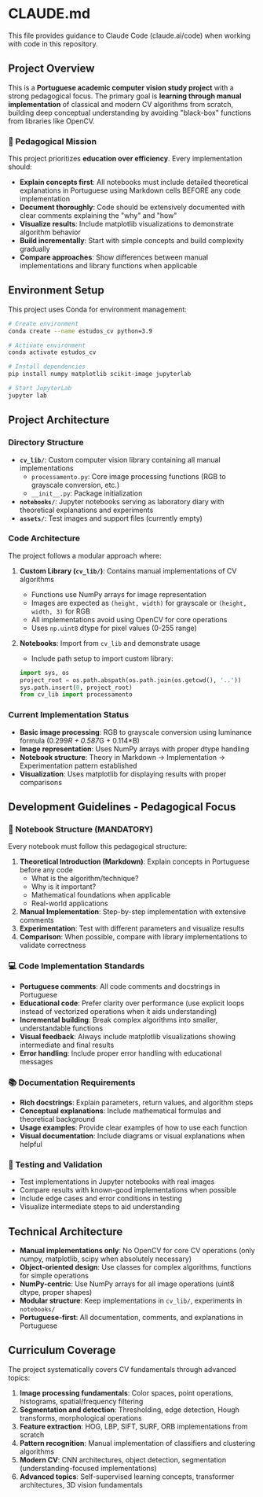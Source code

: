 # CLAUDE.md

This file provides guidance to Claude Code (claude.ai/code) when working with code in this repository.

## Project Overview

This is a **Portuguese academic computer vision study project** with a strong pedagogical focus. The primary goal is **learning through manual implementation** of classical and modern CV algorithms from scratch, building deep conceptual understanding by avoiding "black-box" functions from libraries like OpenCV.

### 🎯 Pedagogical Mission
This project prioritizes **education over efficiency**. Every implementation should:
- **Explain concepts first**: All notebooks must include detailed theoretical explanations in Portuguese using Markdown cells BEFORE any code implementation
- **Document thoroughly**: Code should be extensively documented with clear comments explaining the "why" and "how" 
- **Visualize results**: Include matplotlib visualizations to demonstrate algorithm behavior
- **Build incrementally**: Start with simple concepts and build complexity gradually
- **Compare approaches**: Show differences between manual implementations and library functions when applicable

## Environment Setup

This project uses Conda for environment management:

```bash
# Create environment
conda create --name estudos_cv python=3.9

# Activate environment  
conda activate estudos_cv

# Install dependencies
pip install numpy matplotlib scikit-image jupyterlab

# Start JupyterLab
jupyter lab
```

## Project Architecture

### Directory Structure
- **`cv_lib/`**: Custom computer vision library containing all manual implementations
  - `processamento.py`: Core image processing functions (RGB to grayscale conversion, etc.)
  - `__init__.py`: Package initialization
- **`notebooks/`**: Jupyter notebooks serving as laboratory diary with theoretical explanations and experiments
- **`assets/`**: Test images and support files (currently empty)

### Code Architecture

The project follows a modular approach where:

1. **Custom Library (`cv_lib/`)**: Contains manual implementations of CV algorithms
   - Functions use NumPy arrays for image representation
   - Images are expected as `(height, width)` for grayscale or `(height, width, 3)` for RGB
   - All implementations avoid using OpenCV for core operations
   - Uses `np.uint8` dtype for pixel values (0-255 range)

2. **Notebooks**: Import from `cv_lib` and demonstrate usage
   - Include path setup to import custom library: 
   ```python
   import sys, os
   project_root = os.path.abspath(os.path.join(os.getcwd(), '..'))
   sys.path.insert(0, project_root)
   from cv_lib import processamento
   ```

### Current Implementation Status

- **Basic image processing**: RGB to grayscale conversion using luminance formula (0.299*R + 0.587*G + 0.114*B)
- **Image representation**: Uses NumPy arrays with proper dtype handling
- **Notebook structure**: Theory in Markdown → Implementation → Experimentation pattern established
- **Visualization**: Uses matplotlib for displaying results with proper comparisons

## Development Guidelines - Pedagogical Focus

### 🔬 Notebook Structure (MANDATORY)
Every notebook must follow this pedagogical structure:
1. **Theoretical Introduction (Markdown)**: Explain concepts in Portuguese before any code
   - What is the algorithm/technique?
   - Why is it important?
   - Mathematical foundations when applicable
   - Real-world applications
2. **Manual Implementation**: Step-by-step implementation with extensive comments
3. **Experimentation**: Test with different parameters and visualize results
4. **Comparison**: When possible, compare with library implementations to validate correctness

### 💻 Code Implementation Standards
- **Portuguese comments**: All code comments and docstrings in Portuguese
- **Educational code**: Prefer clarity over performance (use explicit loops instead of vectorized operations when it aids understanding)
- **Incremental building**: Break complex algorithms into smaller, understandable functions
- **Visual feedback**: Always include matplotlib visualizations showing intermediate and final results
- **Error handling**: Include proper error handling with educational messages

### 📚 Documentation Requirements
- **Rich docstrings**: Explain parameters, return values, and algorithm steps
- **Conceptual explanations**: Include mathematical formulas and theoretical background
- **Usage examples**: Provide clear examples of how to use each function
- **Visual documentation**: Include diagrams or visual explanations when helpful

### 🧪 Testing and Validation
- Test implementations in Jupyter notebooks with real images
- Compare results with known-good implementations when possible
- Include edge cases and error conditions in testing
- Visualize intermediate steps to aid understanding

## Technical Architecture

- **Manual implementations only**: No OpenCV for core CV operations (only numpy, matplotlib, scipy when absolutely necessary)
- **Object-oriented design**: Use classes for complex algorithms, functions for simple operations  
- **NumPy-centric**: Use NumPy arrays for all image operations (uint8 dtype, proper shapes)
- **Modular structure**: Keep implementations in `cv_lib/`, experiments in `notebooks/`
- **Portuguese-first**: All documentation, comments, and explanations in Portuguese

## Curriculum Coverage

The project systematically covers CV fundamentals through advanced topics:
1. **Image processing fundamentals**: Color spaces, point operations, histograms, spatial/frequency filtering
2. **Segmentation and detection**: Thresholding, edge detection, Hough transforms, morphological operations
3. **Feature extraction**: HOG, LBP, SIFT, SURF, ORB implementations from scratch
4. **Pattern recognition**: Manual implementation of classifiers and clustering algorithms
5. **Modern CV**: CNN architectures, object detection, segmentation (understanding-focused implementations)
6. **Advanced topics**: Self-supervised learning concepts, transformer architectures, 3D vision fundamentals